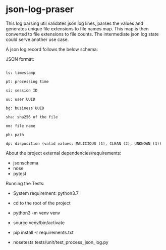 # json-log-praser
This log parsing util validates json log lines, parses the values and generates unique file extensions to file names map. 
This map is then converted to file extensions to file counts. The intermediate json log state could serve another use case.

A json log record follows the below schema:

JSON format:
```

ts: timestamp

pt: processing time

si: session ID

uu: user UUID

bg: business UUID

sha: sha256 of the file

nm: file name

ph: path

dp: disposition (valid values: MALICIOUS (1), CLEAN (2), UNKNOWN (3))

```

About the project external dependencies/requirements:
* jsonschema
* nose
* pytest


Running the Tests:

* System requirement: python3.7

* cd to the root of the project

* python3 -m venv venv

* source venv/bin/activate

* pip install -r requirements.txt

* nosetests tests/unit/test_process_json_log.py

